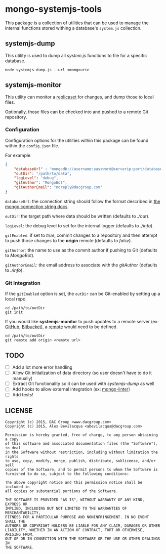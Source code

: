 # mongo-systemjs-tools

This package is a collection of utilities that can be used to manage the internal functions stored withing a database's `system.js` collection.

## systemjs-dump

This utility is used to dump all *system.js* functions to file for a specific database.

```
node systemjs-dump.js --url <mongouri>
```

## systemjs-monitor

This utility can monitor a [replicaset](http://docs.mongodb.org/manual/replication/) for changes, and dump those to local files.

Optionally, those files can be checked into and pushed to a remote Git repository.

### Configuration

Configuration options for the utilities within this package can be found within the `config.json` file.

For example:

``` json
{
    "databaseUrl" : "mongodb://username:password@serverip:port/database?options",
    "outDir": "/path/to/data",
    "logLevel": "debug",
    "gitAuthor": "MongoBot",
    "gitAuthorEmail": "noreply@dacgroup.com"
}
```

`databaseUrl`: the connection string should follow the format described in [the mongo connection string docs](http://docs.mongodb.org/manual/reference/connection-string).

`outDir`: the target path where data should be written (defaults to *./out*).

`logLevel`: the debug level to set for the internal logger (defaults to *./info*).

`gitEnabled`: if set to *true*, commit changes to a repository and then attempt to push those changes to the **origin** remote (defaults to *false*).

`gitAuthor`: the name to use as the commit author if pushing to Git (defaults to *MongoBot*).

`gitAuthorEmail`: the email address to associate with the *gitAuthor* (defaults to *./info*).

### Git Integration

If the `gitEnabled` option is set, the `outDir` can be Git-enabled by setting up a local repo.

```
cd /path/to/outDir
git init
```

If you would like **systemjs-monitor** to push updates to a remote server (ex: [GitHub](https://github.com), [Bitbucket](https://bitbucket.com)), a [remote](http://git-scm.com/docs/git-remote) would need to be defined.

```
cd /path/to/outDir
git remote add origin <remote url>
```

## TODO

- [ ] Add a lot more error handling
- [ ] Allow Git initialization of data directory (so user doesn't have to do it manually)
- [ ] Extract Git functionality so it can be used with *systemjs-dump* as well
- [ ] Add hooks to allow external integration (ex: [mongo-linter](https://github.com/dacgrouplabs/mongo-linter)) 
- [ ] Add tests!

## LICENSE

```
Copyright (c) 2015, DAC Group <www.dacgroup.com>
Copyright (c) 2015, Alex Bevilacqua <abevilacqua@dacgroup.com>

Permission is hereby granted, free of charge, to any person obtaining a copy
of this software and associated documentation files (the "Software"), to deal
in the Software without restriction, including without limitation the rights
to use, copy, modify, merge, publish, distribute, sublicense, and/or sell
copies of the Software, and to permit persons to whom the Software is
furnished to do so, subject to the following conditions:

The above copyright notice and this permission notice shall be included in
all copies or substantial portions of the Software.

THE SOFTWARE IS PROVIDED "AS IS", WITHOUT WARRANTY OF ANY KIND, EXPRESS OR
IMPLIED, INCLUDING BUT NOT LIMITED TO THE WARRANTIES OF MERCHANTABILITY,
FITNESS FOR A PARTICULAR PURPOSE AND NONINFRINGEMENT. IN NO EVENT SHALL THE
AUTHORS OR COPYRIGHT HOLDERS BE LIABLE FOR ANY CLAIM, DAMAGES OR OTHER
LIABILITY, WHETHER IN AN ACTION OF CONTRACT, TORT OR OTHERWISE, ARISING FROM,
OUT OF OR IN CONNECTION WITH THE SOFTWARE OR THE USE OR OTHER DEALINGS IN
THE SOFTWARE.
```